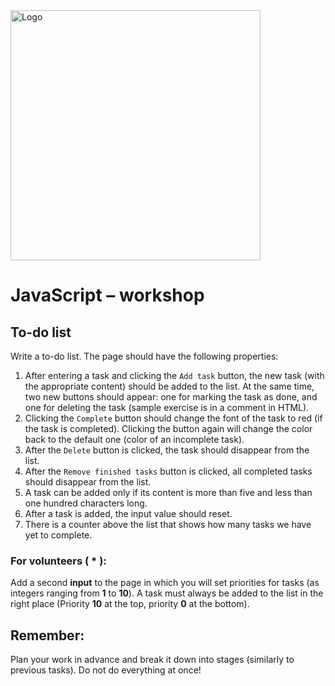 <img alt="Logo" src="http://coderslab.pl/svg/logo-coderslab.svg" width="400">

# JavaScript &ndash; workshop
## To-do list

Write a to-do list. The page should have the following properties:

1. After entering a task and clicking the ```Add task``` button, the new task (with the appropriate content) should be added to the list. At the same time, two new buttons should appear: one for marking the task as done, and one for deleting the task (sample exercise is in a comment in HTML).
2. Clicking the ```Complete``` button should change the font of the task to red (if the task is completed). Clicking the button again will change the color back to the default one (color of an incomplete task).
3. After the ```Delete``` button is clicked, the task should disappear from the list.
4. After the ```Remove finished tasks``` button is clicked, all completed tasks should disappear from the list.
5. A task can be added only if its content is more than five and less than one hundred characters long.
6. After a task is added, the input value should reset.
7. There is a counter above the list that shows how many tasks we have yet to complete.

### For volunteers ( * ):
Add a second **input** to the page in which you will set priorities for tasks (as integers ranging from **1** to **10**).
A task must always be added to the list in the right place (Priority **10** at the top, priority **0** at the bottom).


## Remember:
Plan your work in advance and break it down into stages (similarly to previous tasks).
Do not do everything at once!
